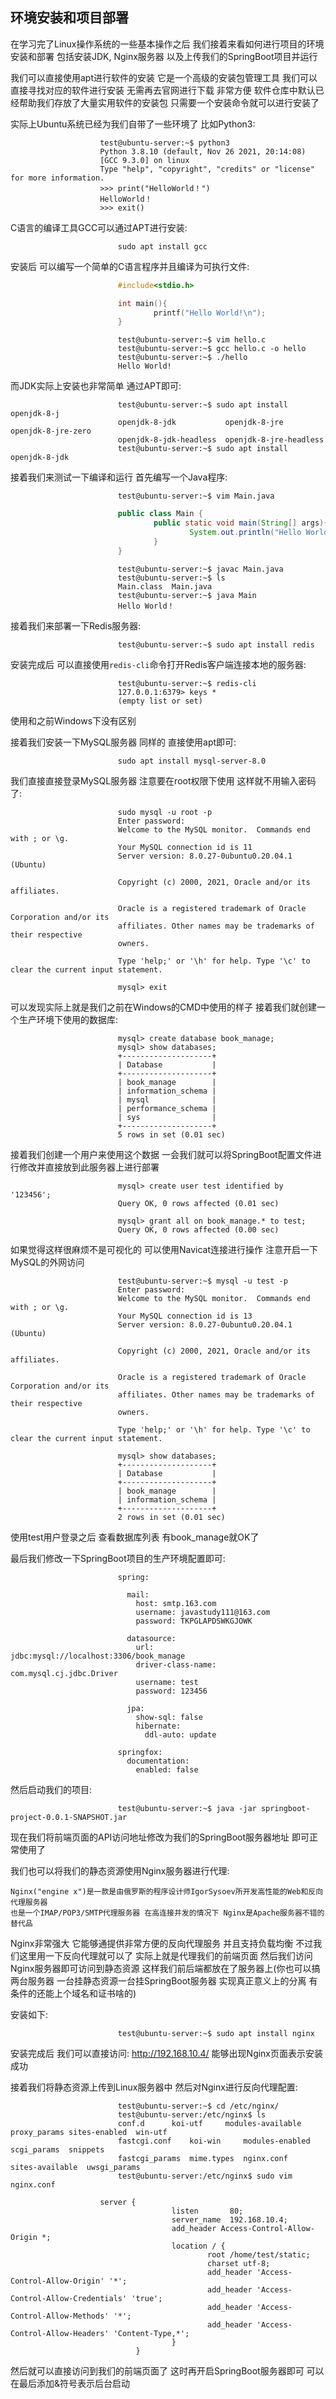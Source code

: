 ## 环境安装和项目部署
在学习完了Linux操作系统的一些基本操作之后 我们接着来看如何进行项目的环境安装和部署 包括安装JDK, Nginx服务器 以及上传我们的SpringBoot项目并运行

我们可以直接使用apt进行软件的安装 它是一个高级的安装包管理工具 我们可以直接寻找对应的软件进行安装 无需再去官网进行下载
非常方便 软件仓库中默认已经帮助我们存放了大量实用软件的安装包 只需要一个安装命令就可以进行安装了

实际上Ubuntu系统已经为我们自带了一些环境了 比如Python3:

                        test@ubuntu-server:~$ python3
                        Python 3.8.10 (default, Nov 26 2021, 20:14:08)
                        [GCC 9.3.0] on linux
                        Type "help", "copyright", "credits" or "license" for more information.
                        >>> print("HelloWorld！")
                        HelloWorld！
                        >>> exit()

C语言的编译工具GCC可以通过APT进行安装:

```shell
                        sudo apt install gcc
```

安装后 可以编写一个简单的C语言程序并且编译为可执行文件:

```c
                        #include<stdio.h>

                        int main(){
                                printf("Hello World!\n");
                        }
```

```shell
                        test@ubuntu-server:~$ vim hello.c
                        test@ubuntu-server:~$ gcc hello.c -o hello
                        test@ubuntu-server:~$ ./hello 
                        Hello World!
```

而JDK实际上安装也非常简单 通过APT即可:

```shell
                        test@ubuntu-server:~$ sudo apt install openjdk-8-j
                        openjdk-8-jdk           openjdk-8-jre           openjdk-8-jre-zero      
                        openjdk-8-jdk-headless  openjdk-8-jre-headless  
                        test@ubuntu-server:~$ sudo apt install openjdk-8-jdk
```

接着我们来测试一下编译和运行 首先编写一个Java程序:

```shell
                        test@ubuntu-server:~$ vim Main.java
```

```java
                        public class Main {
                                public static void main(String[] args){
                                        System.out.println("Hello World！");
                                }
                        }
```

```shell
                        test@ubuntu-server:~$ javac Main.java 
                        test@ubuntu-server:~$ ls
                        Main.class  Main.java
                        test@ubuntu-server:~$ java Main 
                        Hello World！
```

接着我们来部署一下Redis服务器:

```shell
                        test@ubuntu-server:~$ sudo apt install redis
```

安装完成后 可以直接使用`redis-cli`命令打开Redis客户端连接本地的服务器:

```shell
                        test@ubuntu-server:~$ redis-cli
                        127.0.0.1:6379> keys *
                        (empty list or set)
```

使用和之前Windows下没有区别

接着我们安装一下MySQL服务器 同样的 直接使用apt即可:

```shell
                        sudo apt install mysql-server-8.0
```

我们直接直接登录MySQL服务器 注意要在root权限下使用 这样就不用输入密码了:

```shell
                        sudo mysql -u root -p
                        Enter password: 
                        Welcome to the MySQL monitor.  Commands end with ; or \g.
                        Your MySQL connection id is 11
                        Server version: 8.0.27-0ubuntu0.20.04.1 (Ubuntu)
                        
                        Copyright (c) 2000, 2021, Oracle and/or its affiliates.
                        
                        Oracle is a registered trademark of Oracle Corporation and/or its
                        affiliates. Other names may be trademarks of their respective
                        owners.
                        
                        Type 'help;' or '\h' for help. Type '\c' to clear the current input statement.
                        
                        mysql> exit
```

可以发现实际上就是我们之前在Windows的CMD中使用的样子 接着我们就创建一个生产环境下使用的数据库:

```shell
                        mysql> create database book_manage;
                        mysql> show databases;
                        +--------------------+
                        | Database           |
                        +--------------------+
                        | book_manage        |
                        | information_schema |
                        | mysql              |
                        | performance_schema |
                        | sys                |
                        +--------------------+
                        5 rows in set (0.01 sec)
```

接着我们创建一个用户来使用这个数据 一会我们就可以将SpringBoot配置文件进行修改并直接放到此服务器上进行部署

```shell
                        mysql> create user test identified by '123456';
                        Query OK, 0 rows affected (0.01 sec)
                        
                        mysql> grant all on book_manage.* to test;
                        Query OK, 0 rows affected (0.00 sec)
```

如果觉得这样很麻烦不是可视化的 可以使用Navicat连接进行操作 注意开启一下MySQL的外网访问

```shell
                        test@ubuntu-server:~$ mysql -u test -p
                        Enter password: 
                        Welcome to the MySQL monitor.  Commands end with ; or \g.
                        Your MySQL connection id is 13
                        Server version: 8.0.27-0ubuntu0.20.04.1 (Ubuntu)
                        
                        Copyright (c) 2000, 2021, Oracle and/or its affiliates.
                        
                        Oracle is a registered trademark of Oracle Corporation and/or its
                        affiliates. Other names may be trademarks of their respective
                        owners.
                        
                        Type 'help;' or '\h' for help. Type '\c' to clear the current input statement.
                        
                        mysql> show databases;
                        +--------------------+
                        | Database           |
                        +--------------------+
                        | book_manage        |
                        | information_schema |
                        +--------------------+
                        2 rows in set (0.01 sec)
```

使用test用户登录之后 查看数据库列表 有book_manage就OK了

最后我们修改一下SpringBoot项目的生产环境配置即可:

```shell
                        spring:
                        
                          mail:
                            host: smtp.163.com
                            username: javastudy111@163.com
                            password: TKPGLAPDSWKGJOWK
                            
                          datasource:
                            url: jdbc:mysql://localhost:3306/book_manage
                            driver-class-name: com.mysql.cj.jdbc.Driver
                            username: test
                            password: 123456
                            
                          jpa:
                            show-sql: false
                            hibernate:
                              ddl-auto: update
                              
                        springfox:
                          documentation:
                            enabled: false
```

然后启动我们的项目:

```shell
                        test@ubuntu-server:~$ java -jar springboot-project-0.0.1-SNAPSHOT.jar
```

现在我们将前端页面的API访问地址修改为我们的SpringBoot服务器地址 即可正常使用了

我们也可以将我们的静态资源使用Nginx服务器进行代理:

    Nginx("engine x")是一款是由俄罗斯的程序设计师IgorSysoev所开发高性能的Web和反向代理服务器
    也是一个IMAP/POP3/SMTP代理服务器 在高连接并发的情况下 Nginx是Apache服务器不错的替代品

Nginx非常强大 它能够通提供非常方便的反向代理服务 并且支持负载均衡 不过我们这里用一下反向代理就可以了 实际上就是代理我们的前端页面 然后我们访问Nginx服务器即可访问到静态资源
这样我们前后端都放在了服务器上(你也可以搞两台服务器 一台挂静态资源一台挂SpringBoot服务器 实现真正意义上的分离 有条件的还能上个域名和证书啥的)

安装如下:

```shell
                        test@ubuntu-server:~$ sudo apt install nginx
```

安装完成后 我们可以直接访问: http://192.168.10.4/ 能够出现Nginx页面表示安装成功

接着我们将静态资源上传到Linux服务器中 然后对Nginx进行反向代理配置:

```shell
                        test@ubuntu-server:~$ cd /etc/nginx/
                        test@ubuntu-server:/etc/nginx$ ls
                        conf.d		koi-utf     modules-available  proxy_params	sites-enabled  win-utf
                        fastcgi.conf	koi-win     modules-enabled    scgi_params	snippets
                        fastcgi_params	mime.types  nginx.conf	       sites-available	uwsgi_params
                        test@ubuntu-server:/etc/nginx$ sudo vim nginx.conf
```

                        server {
                                        listen       80;
                                        server_name  192.168.10.4;
                                        add_header Access-Control-Allow-Origin *;
                                        location / {
                                                root /home/test/static;
                                                charset utf-8;
                                                add_header 'Access-Control-Allow-Origin' '*';
                                                add_header 'Access-Control-Allow-Credentials' 'true';
                                                add_header 'Access-Control-Allow-Methods' '*';
                                                add_header 'Access-Control-Allow-Headers' 'Content-Type,*';
                                        }
                                }

然后就可以直接访问到我们的前端页面了 这时再开启SpringBoot服务器即可 可以在最后添加&符号表示后台启动